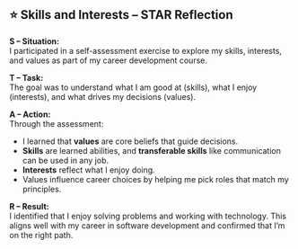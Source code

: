 ## ⭐ Skills and Interests – STAR Reflection

**S – Situation:**  
I participated in a self-assessment exercise to explore my skills, interests, and values as part of my career development course.

**T – Task:**  
The goal was to understand what I am good at (skills), what I enjoy (interests), and what drives my decisions (values).

**A – Action:**  
Through the assessment:  
- I learned that **values** are core beliefs that guide decisions.  
- **Skills** are learned abilities, and **transferable skills** like communication can be used in any job.  
- **Interests** reflect what I enjoy doing.  
- Values influence career choices by helping me pick roles that match my principles.

**R – Result:**  
I identified that I enjoy solving problems and working with technology. This aligns well with my career in software development and confirmed that I’m on the right path.

